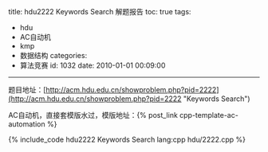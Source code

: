 title: hdu2222 Keywords Search 解题报告
toc: true
tags:
  - hdu
  - AC自动机
  - kmp
  - 数据结构
categories:
  - 算法竞赛
id: 1032
date: 2010-01-01 00:09:00
---

题目地址：[http://acm.hdu.edu.cn/showproblem.php?pid=2222](http://acm.hdu.edu.cn/showproblem.php?pid=2222 "Keywords Search")

AC自动机，直接套模版水过，模版地址：{% post_link cpp-template-ac-automation %}

{% include_code hdu2222 Keywords Search lang:cpp hdu/2222.cpp %}